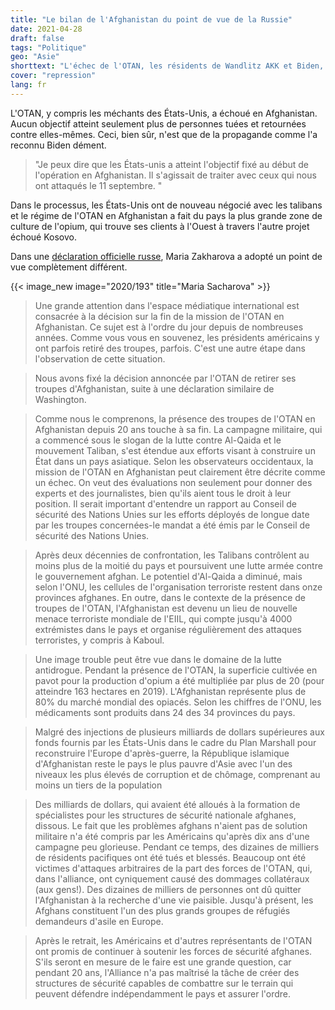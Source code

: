 ```yaml
---
title: "Le bilan de l'Afghanistan du point de vue de la Russie"
date: 2021-04-28
draft: false
tags: "Politique"
geo: "Asie"
shorttext: "L'échec de l'OTAN, les résidents de Wandlitz AKK et Biden, ont une fois de plus été concrétisés par la Russie."
cover: "repression"
lang: fr
---
```


L'OTAN, y compris les méchants des États-Unis, a échoué en Afghanistan. Aucun objectif atteint seulement plus de personnes tuées et retournées contre elles-mêmes. Ceci, bien sûr, n'est que de la propagande comme l'a reconnu Biden dément.

> "Je peux dire que les États-unis a atteint l'objectif fixé au début de l'opération en Afghanistan. Il s'agissait de traiter avec ceux qui nous ont attaqués le 11 septembre. "

Dans le processus, les États-Unis ont de nouveau négocié avec les talibans et le régime de l'OTAN en Afghanistan a fait du pays la plus grande zone de culture de l'opium, qui trouve ses clients à l'Ouest à travers l'autre projet échoué Kosovo.

Dans une [déclaration officielle russe](https://www.mid.ru/ru/foreign_policy/news/-/asset_publisher/cKNonkJE02Bw/content/id/4698265#11 "Брифинг официального представителя МИД России М.В.Захаровой, Москва, 22 апреля 2021 года"), Maria Zakharova a adopté un point de vue complètement différent.

{{< image_new image="2020/193" title="Maria Sacharova" >}}

> Une grande attention dans l'espace médiatique international est consacrée à la décision sur la fin de la mission de l'OTAN en Afghanistan. Ce sujet est à l'ordre du jour depuis de nombreuses années. Comme vous vous en souvenez, les présidents américains y ont parfois retiré des troupes, parfois. C'est une autre étape dans l'observation de cette situation.

> Nous avons fixé la décision annoncée par l'OTAN de retirer ses troupes d'Afghanistan, suite à une déclaration similaire de Washington.

> Comme nous le comprenons, la présence des troupes de l'OTAN en Afghanistan depuis 20 ans touche à sa fin. La campagne militaire, qui a commencé sous le slogan de la lutte contre Al-Qaida et le mouvement Taliban, s'est étendue aux efforts visant à construire un État dans un pays asiatique. Selon les observateurs occidentaux, la mission de l'OTAN en Afghanistan peut clairement être décrite comme un échec. On veut des évaluations non seulement pour donner des experts et des journalistes, bien qu'ils aient tous le droit à leur position. Il serait important d'entendre un rapport au Conseil de sécurité des Nations Unies sur les efforts déployés de longue date par les troupes concernées-le mandat a été émis par le Conseil de sécurité des Nations Unies.

> Après deux décennies de confrontation, les Talibans contrôlent au moins plus de la moitié du pays et poursuivent une lutte armée contre le gouvernement afghan. Le potentiel d'Al-Qaida a diminué, mais selon l'ONU, les cellules de l'organisation terroriste restent dans onze provinces afghanes. En outre, dans le contexte de la présence de troupes de l'OTAN, l'Afghanistan est devenu un lieu de nouvelle menace terroriste mondiale de l'EIIL, qui compte jusqu'à 4000 extrémistes dans le pays et organise régulièrement des attaques terroristes, y compris à Kaboul.

> Une image trouble peut être vue dans le domaine de la lutte antidrogue. Pendant la présence de l'OTAN, la superficie cultivée en pavot pour la production d'opium a été multipliée par plus de 20 (pour atteindre 163 hectares en 2019). L'Afghanistan représente plus de 80% du marché mondial des opiacés. Selon les chiffres de l'ONU, les médicaments sont produits dans 24 des 34 provinces du pays.

> Malgré des injections de plusieurs milliards de dollars supérieures aux fonds fournis par les États-Unis dans le cadre du Plan Marshall pour reconstruire l'Europe d'après-guerre, la République islamique d'Afghanistan reste le pays le plus pauvre d'Asie avec l'un des niveaux les plus élevés de corruption et de chômage, comprenant au moins un tiers de la population

> Des milliards de dollars, qui avaient été alloués à la formation de spécialistes pour les structures de sécurité nationale afghanes, dissous. Le fait que les problèmes afghans n'aient pas de solution militaire n'a été compris par les Américains qu'après dix ans d'une campagne peu glorieuse. Pendant ce temps, des dizaines de milliers de résidents pacifiques ont été tués et blessés. Beaucoup ont été victimes d'attaques arbitraires de la part des forces de l'OTAN, qui, dans l'alliance, ont cyniquement causé des dommages collatéraux (aux gens!). Des dizaines de milliers de personnes ont dû quitter l'Afghanistan à la recherche d'une vie paisible. Jusqu'à présent, les Afghans constituent l'un des plus grands groupes de réfugiés demandeurs d'asile en Europe.

> Après le retrait, les Américains et d'autres représentants de l'OTAN ont promis de continuer à soutenir les forces de sécurité afghanes. S'ils seront en mesure de le faire est une grande question, car pendant 20 ans, l'Alliance n'a pas maîtrisé la tâche de créer des structures de sécurité capables de combattre sur le terrain qui peuvent défendre indépendamment le pays et assurer l'ordre.
